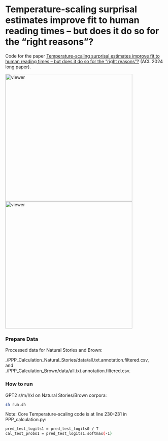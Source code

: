 # Temperature-scaling surprisal estimates improve fit to human reading times – but does it do so for the “right reasons”?

Code for the paper [Temperature-scaling surprisal estimates improve fit to human reading times – but does it do so for the “right reasons”?](https://openreview.net/pdf?id=zdAXhcemNF) (ACL 2024 long paper).



[<img src="https://github.com/TongLiu-github/temperature-scaling-for-reading-times/blob/main/figures/optimal_T_gpt2_naturalstories.png" alt="viewer" width="400">](https://prismarinejs.github.io/prismarine-viewer/)
[<img src="https://github.com/TongLiu-github/temperature-scaling-for-reading-times/blob/main/figures/optimal_T_gpt2_brown.png" alt="viewer" width="400">](https://prismarinejs.github.io/prismarine-viewer/)

<h3> Prepare Data </h3>
Processed data for Natural Stories and Brown:  

./PPP_Calculation_Natural_Stories/data/all.txt.annotation.filtered.csv,  
and  
./PPP_Calculation_Brown/data/all.txt.annotation.filtered.csv.

<h3> How to run </h3>

GPT2 s/m/l/xl on Natural Stories/Brown corpora:   

```bash
sh run.sh
```

Note: Core Temperature-scaling code is at line 230-231 in PPP_calculation.py:  
```bash
pred_test_logits1 = pred_test_logits0 / T
cal_test_probs1 = pred_test_logits1.softmax(-1)
```

